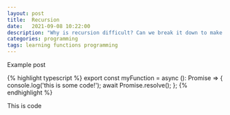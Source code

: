 ```yaml
---
layout: post
title:  Recursion
date:   2021-09-08 10:22:00
description: "Why is recursion difficult? Can we break it down to make it simple?"
categories: programming
tags: learning functions programming
---
```


Example post

{% highlight typescript %}
export const myFunction = async (): Promise<void> => {
  console.log('this is some code!');
  await Promise.resolve();
};
{% endhighlight %}

This is code